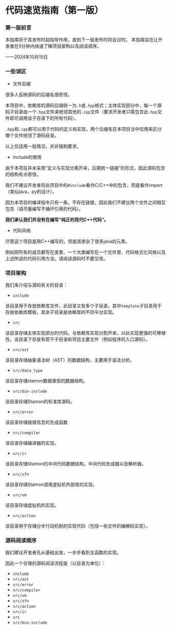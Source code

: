 # 代码速览指南（第一版）

### 第一版前言

本指南将于其发布时起指导作用，直到下一版发布时将会过时。
本指南旨在让开发者在5分钟内快速了解项目架构以及阅读顺序。

——2024年10月15日

### 一些误区

* 文件后缀

很多人反映源码的后缀名很奇怪。

本项目中，依赖库的源码后缀统一为``.h``或``.hpp``格式；主体实现部分中，每一个源码子目录由一个``.hpp``文件来统领其他的``.cpp``文件（要求开发者只需包含此``.hpp``文件即可调用该子目录下的所有代码）。

``.hpp``和``.cpp``都可以用于代码的定义和实现，两个后缀名在本项目当中仅用来区分哪个文件统领了源码目录。

以上仅适用一般情况，并非强制要求。

* include的使用

由于本项目并未采用“定义与实现分离开来，后期统一链接”的形式，因此源码包含的结构有点奇怪。

我们不建议开发者将此项目中的``#include``看作C/C++中的包含，而是看作import（类似java，py的设计）。

因为本项目的编译指令只有一条，不存在链接，因此我们不建议两个文件之间相互包含（请尽量编写不循环引用的代码）。

**我们承认我们并没有在编写“纯正的现代C++代码”。**

* 代码风格

尽管这个项目是用C++编写的，但是其掺杂了很多java的元素。

例如把所有的成员都写在类里、一个大类编写在一个文件里、代码格式化风格以及上述所说的代码引用方法。请阅读源码时不要见怪。

### 项目架构

我们来介绍与源码有关的目录：

* ``include``

该目录用于存放依赖库文件，此目录又有多个子目录。其中``template``子目录用于存放依赖库模板，其余子目录是依赖库的不同平台实现。

* ``src``

该目录存储主体实现部分的代码，与依赖库实现分割开来，以此实现更强的可移植性。该目录下存放有若干子目录和项目主要文件（例如程序的入口源码）。

* ``src/ast``

该目录存储抽象语法树（AST）的数据结构，主要用于语法分析。

* ``src/data_type``

该目录存储stamon数据类型的数据结构。

* ``src/bin-include``

该目录存储Stamon的标准库源码。

* ``src/error``

该目录存储报错信息的生成函数

* ``src/compiler``

该目录存储编译器的实现。

* ``src/ir``

该目录存储Stamon的中间代码数据结构，中间代码生成器以及解析器。

* ``src/sfn``

该目录存储Stamon调用虚拟机外部库的实现。

* ``src/vm``

该目录存储虚拟机的实现。

* ``src/action``

该目录用于存储分步行动机制的实现代码（包括一些文件的编解码实现）。

### 源码阅读顺序

我们建议开发者先从基础出发，一步步看到主函数的实现。

因此一个合理的源码阅读流程是（以目录为单位）：

* ``include``
* ``src/ast``
* ``src/error``
* ``src/compiler``
* ``src/vm``
* ``src/sfn``
* ``src/action``
* ``src/ir``
* ``src``
* ``src/bin-include``

